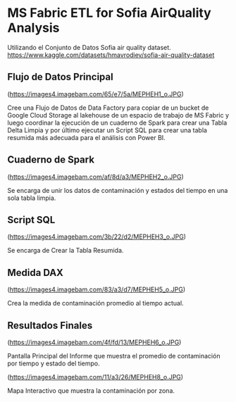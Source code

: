 # MS Fabric ETL for Sofia AirQuality Analysis


Utilizando el Conjunto de Datos Sofia air quality dataset.
https://www.kaggle.com/datasets/hmavrodiev/sofia-air-quality-dataset

## Flujo de Datos Principal

(https://images4.imagebam.com/65/e7/5a/MEPHEH1_o.JPG)

Cree una Flujo de Datos de Data Factory para copiar de un bucket de Google Cloud Storage
al lakehouse de un espacio de trabajo de MS Fabric y luego coordinar la ejecución de un
cuaderno de Spark para crear una Tabla Delta Limpia y por último ejecutar un Script SQL
para crear una tabla resumida más adecuada para el análisis con Power BI.


## Cuaderno de Spark

(https://images4.imagebam.com/af/8d/a3/MEPHEH2_o.JPG)

Se encarga de unir los datos de contaminación y estados del tiempo en una sola tabla limpia.

## Script SQL

(https://images4.imagebam.com/3b/22/d2/MEPHEH3_o.JPG)

Se encarga de Crear la Tabla Resumida.

## Medida DAX

(https://images4.imagebam.com/83/a3/d7/MEPHEH5_o.JPG)

Crea la medida de contaminación promedio al tiempo actual.

## Resultados Finales

(https://images4.imagebam.com/4f/fd/13/MEPHEH6_o.JPG)

Pantalla Principal del Informe que muestra el promedio de contaminación por tiempo y estado del tiempo.

(https://images4.imagebam.com/11/a3/26/MEPHEH8_o.JPG)

Mapa Interactivo que muestra la contaminación por zona.